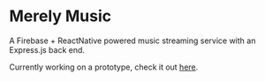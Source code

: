 # Merely Music
A Firebase + ReactNative powered music streaming service with an Express.js back end.

Currently working on a prototype, check it out [here](/tree/prototype).